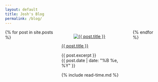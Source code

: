 ```yaml
---
layout: default
title: Josh's Blog
permalink: /blog/
---
```


<div class="section" id="blog-cards">
        <div class="columns">
        <div class="row columns is-multiline">
        {% for post in site.posts %}
          <div class="column is-4">
            <div class="card large">
              <a href="{{ post.url }}"><div class="card-image">
                <figure class="image is-16by9">
                  <img src="{{ post.featured_image }}" alt="{{ post.title }}">
                </figure>
              </div></a>
              <div class="card-content">
                <div class="media">
                  <div class="media-content">
                    <a href="{{ post.url }}"><p class="title is-4 no-padding">{{ post.title }}</p></a>
                  </div>
                </div>
                  <div class="content">
                  {{ post.excerpt }}
                  </div>
              </div>
              <footer class="card-footer">
                <time class="card-footer-item" datetime="{{ post.date | date: "%Y-%m-%d" }}">{{ post.date | date: "%B %e, %Y" }}</time>
                <p class="card-footer-item">
                  {% include read-time.md %}         
                </p>
              </footer>
            </div>
          </div>
          {% endfor %}
        </div>
      </div>
